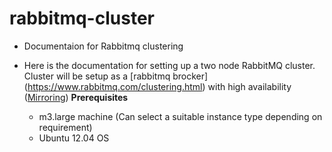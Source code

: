 # rabbitmq-cluster
 - Documentaion for Rabbitmq clustering
 - Here is the documentation for setting up a two node RabbitMQ cluster. Cluster will be setup as a [rabbitmq brocker] (https://www.rabbitmq.com/clustering.html) with high availability ([Mirroring](https://www.rabbitmq.com/ha.html)) 
**Prerequisites**

	* m3.large machine (Can select a suitable instance type depending on requirement)
	* Ubuntu 12.04 OS
	

